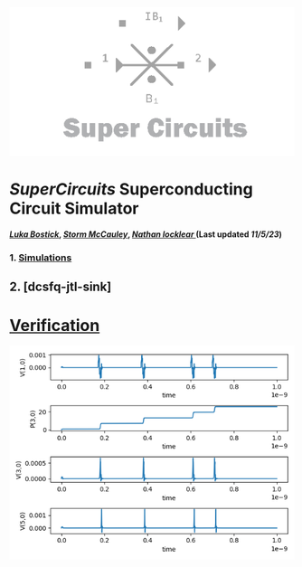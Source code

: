 ![](/img/external_image.png)

# *SuperCircuits* Superconducting Circuit Simulator
#### *[Luka Bostick](https://github.com/LukaBostick)*, *[Storm McCauley](https://github.com/StormMcCauley)*, *[Nathan locklear ](https://github.com/Nathanos4)* (Last updated *11/5/23*)

### 1. [Simulations](#CurrentControlledCurrentSource)
##  2. [dcsfq-jtl-sink]
# [Verification](//Simulation/dcsfq_jtl_sink.md)
![](/img/ex_dcsfq_jtl_sink_figure.png)

